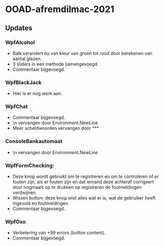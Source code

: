 # OOAD-afremdilmac-2021

## Updates 
### WpfAlcohol
* Balk verandert nu van kleur van groen tot rood door berekenen van aantal glazen.
* 3 sliders in een methode samengevoegd.
* Commentaar bijgevoegd.

### WpfBlackJack
* Hier is er nog werk aan.

### WpfChat
* Commentaar bijgevoegd.
* \n vervangen door Environment.NewLine
* Meer scheldwoorden vervangen door ***

### ConsoleBankautomaat
* \n vervangen door Environment.NewLine

### WpfFormChecking:
* Deze knop wordt gebruikt om te registreren en om te controleren of er fouten zijn, als er fouten zijn en dat iemand deze achteraf corrigeert door nogmaals op te drukken op registreren de foutmeldingen verdwijnen.
* Wissen button: deze knop wist alles wat er is, wat de gebruiker heeft ingevuld en foutmeldingen
* Commentaar bijgevoegd.

### WpfOxo
* Verbetering van +99 errors (button content).
* Commentaar bijgevoegd.


